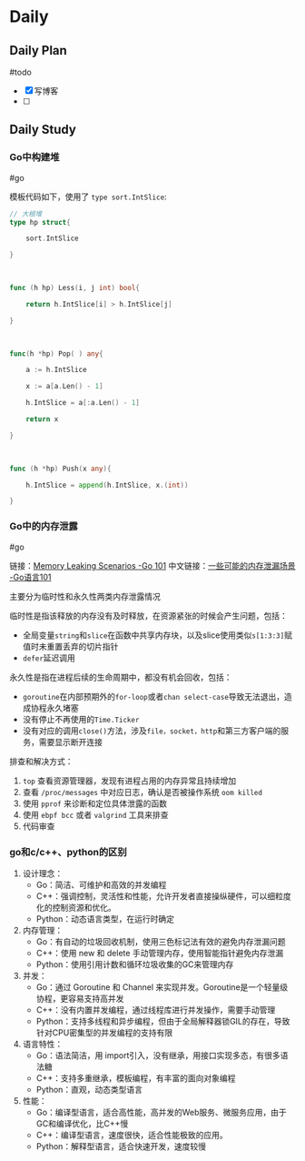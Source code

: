 # Daily
## Daily Plan
#todo
- [x] 写博客
- [ ] 
## Daily Study
### Go中构建堆
#go 

模板代码如下，使用了 `type sort.IntSlice`:
```go
// 大根堆
type hp struct{

    sort.IntSlice

}

  

func (h hp) Less(i, j int) bool{

    return h.IntSlice[i] > h.IntSlice[j]

}

  

func(h *hp) Pop( ) any{

    a := h.IntSlice

    x := a[a.Len() - 1]

    h.IntSlice = a[:a.Len() - 1]

    return x

}

  

func (h *hp) Push(x any){

    h.IntSlice = append(h.IntSlice, x.(int))

}
```

### Go中的内存泄露
#go 

链接：[Memory Leaking Scenarios -Go 101](https://go101.org/article/memory-leaking.html)
中文链接：[一些可能的内存泄漏场景 -Go语言101](https://gfw.go101.org/article/memory-leaking.html)

主要分为临时性和永久性两类内存泄露情况

临时性是指该释放的内存没有及时释放，在资源紧张的时候会产生问题，包括：
- 全局变量`string`和`slice`在函数中共享内存块，以及slice使用类似`s[1:3:3]`赋值时未重置丢弃的切片指针
- `defer`延迟调用

永久性是指在进程后续的生命周期中，都没有机会回收，包括：
- `goroutine`在内部预期外的`for-loop`或者`chan select-case`导致无法退出，造成协程永久堵塞
- 没有停止不再使用的`Time.Ticker`
- 没有对应的调用`close()`方法，涉及`file，socket，http`和第三方客户端的服务，需要显示断开连接

排查和解决方式：

1. `top` 查看资源管理器，发现有进程占用的内存异常且持续增加
2. 查看 `/proc/messages` 中对应日志，确认是否被操作系统 `oom killed`
3. 使用 `pprof` 来诊断和定位具体泄露的函数
4. 使用 `ebpf bcc` 或者 `valgrind` 工具来排查
5. 代码审查

### go和c/c++、python的区别
1. 设计理念：
	- Go：简洁、可维护和高效的并发编程
	- C++：强调控制，灵活性和性能，允许开发者直接操纵硬件，可以细粒度化的控制资源和优化。
	- Python：动态语言类型，在运行时确定
2. 内存管理：
	- Go：有自动的垃圾回收机制，使用三色标记法有效的避免内存泄漏问题
	- C++：使用 new 和 delete 手动管理内存，使用智能指针避免内存泄漏
	- Python：使用引用计数和循环垃圾收集的GC来管理内存
3. 并发：
	- Go：通过 Goroutine 和 Channel 来实现并发。Goroutine是一个轻量级协程，更容易支持高并发
	- C++：没有内置并发编程，通过线程库进行并发操作，需要手动管理
	- Python：支持多线程和异步编程，但由于全局解释器锁GIL的存在，导致针对CPU密集型的并发编程的支持有限
4. 语言特性：
	- Go：语法简洁，用 import引入，没有继承，用接口实现多态，有很多语法糖
	- C++：支持多重继承，模板编程，有丰富的面向对象编程
	- Python：直观，动态类型语言
5. 性能：
	- Go：编译型语言，适合高性能，高并发的Web服务、微服务应用，由于GC和编译优化，比C++慢
	- C++：编译型语言，速度很快，适合性能极致的应用。
	- Python：解释型语言，适合快速开发，速度较慢